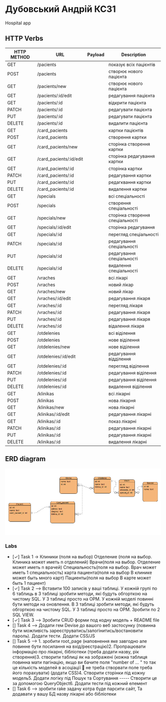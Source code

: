 # Дубовський Андрій КС31
Hospital app


## HTTP Verbs
| HTTP METHOD | URL    | Payload | Description                      |
|-------------|--------|---------|----------------------------------|
| GET         | /pacients     |         | показує всіх пацієнтів           |
|   POST          |   /pacients            |         | створює нового пацієнта          |
|    GET         |   /pacients/new            |         | створює нового пацієнта          |
|     GET        |    /pacients/:id/edit           |         | редагування пацієнта             |
|    GET         |     /pacients/:id          |         | відкрити пацієнта                |
|    PATCH         |   /pacients/:id            |         | редагувати пацієнта              |
|    PUT         |   /pacients/:id            |         | редагувати пацієнта              |
|    DELETE         |   /pacients/:id            |         | видалити пацієнта                |
|     GET        |     /card_pacients          |         | картки пацієнтів                 |
|     POST        |    /card_pacients           |         | створення картки                 |
|     GET            |   /card_pacients/new                          |         | сторінка створення картки        |
|     GET            |    /card_pacients/:id/edit                         |         | сторінка редагування картки      |
|    GET             |    /card_pacients/:id                         |         | сторінка картки                  |
|    PATCH             |    /card_pacients/:id                         |         | редагування картки               |
|    PUT             |      /card_pacients/:id                       |         | редагквання картки               |
|    DELETE             |    /card_pacients/:id                         |         | видалення картки                 |
|    GET             |     /specials                        |         | всі спеціальності                |
|    POST             |    /specials                         |         | створення спеціальності          |
|    GET             |     /specials/new                        |         | сторінка створення спеціальності |
|    GET                |   /specials/:id/edit                                       |         | сторінка редагування             |
|    GET                |    /specials/:id                                      |         | перегляд спеціальності           |
|    PATCH                |   /specials/:id                      |         | редагування спеціальності        |
|    PUT                |    /specials/:id                                      |         | редагування спеціальності        |
|    DELETE                |  /specials/:id                                        |         | видалення спеціальності          |
|    GET                |   /vraches                                       |         | всі лікарі                       |
|   POST                 |   /vraches                                       |         | новий лікар                      |
|   GET                 |  /vraches/new                                        |         | новий лікар                      |
|   GET                 |  /vraches/:id/edit                                        |         | редагування лікаря               |
|   GET                    |  /vraches/:id                          |         | перегляд лікаря                  |
|   PATCH                    |  /vraches/:id                  |         | редагування лікаря               |
|   PUT                    |  /vraches/:id                   |         | редагування лікаря               |
|   DELETE                    |  /vraches/:id               |         | відалення лікаря                 |
|   GET                    |   /otdelenies                       |         | всі віділення                    |
|   POST                    |  /otdelenies                           |         | нове віділення                   |
|   GET                    |  /otdelenies/new          |         | нове віділення                   |
|   GET                       |  /otdelenies/:id/edit                         |         | редагування відділення           |
|   GET                       |  /otdelenies/:id                         |         | перегляд віділення               |
|   PATCH                       |  /otdelenies/:id                         |         | редагування віділення            |
|   PUT                       |   /otdelenies/:id                        |         | редагування віділення            |
|   DELETE                       | /otdelenies/:id                          |         | видалення віділення              |
|   GET                       |   /klinikas                        |         | всі лікарні                      |
|   POST                       |  /klinikas                         |         | нова лікарня                     |
|   GET                       |  /klinikas/new                         |         | нова лікарні                     |
|   GET                       |   /klinikas/:id/edit                        |         | редагування лікарні              |
|   GET                       |   /klinikas/:id                        |         | показ лікарні                    |
|    PATCH                      |  /klinikas/:id                         |         | редагування лікарні              |
|     PUT                     |    /klinikas/:id                       |         | редагування лікарні              |
|     DELETE                     | /klinikas/:id                          |         | видалення лікарні                |




## ERD diagram

![img.png](img.png)


### Labs

- [✓] Task 1 -> Клиники (поля на выбор)
  Отделение (поля на выбор. Клиника может иметь n отделений)
  Врачи(поля на выбор. Отделение может иметь n врачей)
  Специальность(поля на выбор. Врач может иметь 1 специальность)
  карта пациента(поля на выбор В клинике может быть много карт)
  Пациенты(поля на выбор В карте может быть 1 пациент)
- [✓] Task 2 --> Вставити 100 записів у ваші таблиці. У кожній групі по 6 таблиць в 3 таблиці зробити методи, які будуть обгорткою на чистому SQL. У 3 таблиці просто на ОРМ.
  У кожній моделі повинні бути методи на оновлення. В 3 таблиці зробити методи, які будуть обгорткою на чистому SQL. У 3 таблиці просто на ОРМ.
  Зробити по 2 SQL VIEW.
- [✓] Task 3 --> Зробити CRUD форми под кодну модель + README file
- [] Task 4 --> Додати гем Devise до вашого веб застосунку (повинна бути можливість зареєструватись/залогінитись/востановити пароль). Додати тести. Додати CSS/JS
- [] Task 5 --> 1.  зробити root_page (наповнення яке завгодно але повинне бути посилання на  вхід/реєстрацію)2. Пропрацювати інформацію про лікарні, бібліотеки (треба додати назву, рік створення)3.  створити таблиці як на зображені (кожна таблиця повинна мати пагінацію,  якщо ви бачите поля "number of ... " то так це кількість моделей в асоціації 🙂 не треба створвати поле треба його порахувати) (додати CSS)4. Створити сторінки під кожну модель5. Додати логіку під Пошук та Сортування ----- Створити це за допомогою QueryObject6. Додати тести під кожний елемент
- [] Task 6 --> зробити rake задачу котра буде парсити сайт, Та додавати у вашу БД назву лікарні або бібліотеки